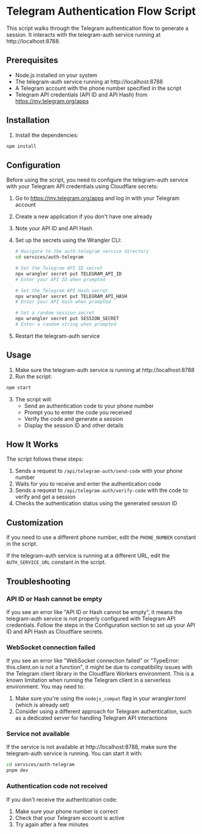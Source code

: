 # Telegram Authentication Flow Script

This script walks through the Telegram authentication flow to generate a session. It interacts with the telegram-auth service running at http://localhost:8788.

## Prerequisites

- Node.js installed on your system
- The telegram-auth service running at http://localhost:8788
- A Telegram account with the phone number specified in the script
- Telegram API credentials (API ID and API Hash) from https://my.telegram.org/apps

## Installation

1. Install the dependencies:

```bash
npm install
```

## Configuration

Before using the script, you need to configure the telegram-auth service with your Telegram API credentials using Cloudflare secrets:

1. Go to https://my.telegram.org/apps and log in with your Telegram account
2. Create a new application if you don't have one already
3. Note your API ID and API Hash
4. Set up the secrets using the Wrangler CLI:

   ```bash
   # Navigate to the auth-telegram service directory
   cd services/auth-telegram
   
   # Set the Telegram API ID secret
   npx wrangler secret put TELEGRAM_API_ID
   # Enter your API ID when prompted
   
   # Set the Telegram API Hash secret
   npx wrangler secret put TELEGRAM_API_HASH
   # Enter your API Hash when prompted
   
   # Set a random session secret
   npx wrangler secret put SESSION_SECRET
   # Enter a random string when prompted
   ```

5. Restart the telegram-auth service

## Usage

1. Make sure the telegram-auth service is running at http://localhost:8788
2. Run the script:

```bash
npm start
```

3. The script will:
   - Send an authentication code to your phone number
   - Prompt you to enter the code you received
   - Verify the code and generate a session
   - Display the session ID and other details

## How It Works

The script follows these steps:

1. Sends a request to `/api/telegram-auth/send-code` with your phone number
2. Waits for you to receive and enter the authentication code
3. Sends a request to `/api/telegram-auth/verify-code` with the code to verify and get a session
4. Checks the authentication status using the generated session ID

## Customization

If you need to use a different phone number, edit the `PHONE_NUMBER` constant in the script.

If the telegram-auth service is running at a different URL, edit the `AUTH_SERVICE_URL` constant in the script.

## Troubleshooting

### API ID or Hash cannot be empty

If you see an error like "API ID or Hash cannot be empty", it means the telegram-auth service is not properly configured with Telegram API credentials. Follow the steps in the Configuration section to set up your API ID and API Hash as Cloudflare secrets.

### WebSocket connection failed

If you see an error like "WebSocket connection failed" or "TypeError: this.client.on is not a function", it might be due to compatibility issues with the Telegram client library in the Cloudflare Workers environment. This is a known limitation when running the Telegram client in a serverless environment. You may need to:

1. Make sure you're using the `nodejs_compat` flag in your wrangler.toml (which is already set)
2. Consider using a different approach for Telegram authentication, such as a dedicated server for handling Telegram API interactions

### Service not available

If the service is not available at http://localhost:8788, make sure the telegram-auth service is running. You can start it with:

```bash
cd services/auth-telegram
pnpm dev
```

### Authentication code not received

If you don't receive the authentication code:
1. Make sure your phone number is correct
2. Check that your Telegram account is active
3. Try again after a few minutes
